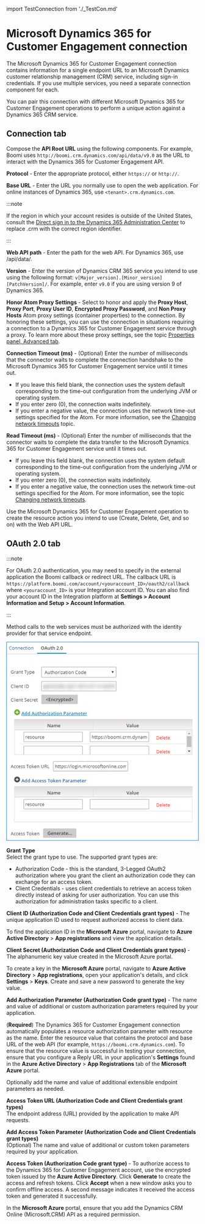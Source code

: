 import TestConnection from './_TestCon.md'

# Microsoft Dynamics 365 for Customer Engagement connection 

<head>
  <meta name="guidename" content="Integration"/>
  <meta name="context" content="GUID-70b4dc9d-d503-4c75-8eaf-403e08c1e91b"/>
</head>


The Microsoft Dynamics 365 for Customer Engagement connection contains information for a single endpoint URL to an Microsoft Dynamics customer relationship management (CRM) service, including sign-in credentials. If you use multiple services, you need a separate connection component for each.

You can pair this connection with different Microsoft Dynamics 365 for Customer Engagement operations to perform a unique action against a Dynamics 365 CRM service.

## Connection tab 

Compose the **API Root URL** using the following components. For example, Boomi uses `http://boomi.crm.dynamics.com/api/data/v9.0` as the URL to interact with the Dynamics 365 for Customer Engagement API.



**Protocol** - 
 Enter the appropriate protocol, either `https://` or `http://`.

**Base URL** - 
  Enter the URL you normally use to open the web application. For online instances of Dynamics 365, use `<tenant>.crm.dynamics.com`.

:::note

If the region in which your account resides is outside of the United States, consult the [Direct sign in to the Dynamics 365 Administration Center](https://docs.microsoft.com/en-us/dynamics365/customer-engagement/admin/sign-in-office-365-apps#direct-sign-in-to-the-dynamics-365-administration-center) to replace .crm with the correct region identifier.

:::

**Web API path** - 
  Enter the path for the web API. For Dynamics 365, use /api/data/.

**Version** - 
 Enter the version of Dynamics CRM 365 service you intend to use using the following format: `v[Major_version].[Minor_version][PatchVersion]/`. For example, enter `v9.0` if you are using version 9 of Dynamics 365.

**Honor Atom Proxy Settings** - 
 Select to honor and apply the **Proxy Host**, **Proxy Port**, **Proxy User ID**, **Encrypted Proxy Password**, and **Non Proxy Hosts** Atom proxy settings \(container properties\) to the connection. By honoring these settings, you can use the connection in situations requiring a connection to a Dynamics 365 for Customer Engagement service through a proxy. To learn more about these proxy settings, see the topic [Properties panel, Advanced tab](../Integration%20management/r-atm-Properties_panel_Advanced_tab_c39737e8-1b16-4fdd-b414-152694364c14.md).

**Connection Timeout \(ms\)** - 
  \(Optional\) Enter the number of milliseconds that the connector waits to complete the connection handshake to the Microsoft Dynamics 365 for Customer Engagement service until it times out.

-   If you leave this field blank, the connection uses the system default corresponding to the time-out configuration from the underlying JVM or operating system.
 -   If you enter zero \(0\), the connection waits indefinitely.
 -   If you enter a negative value, the connection uses the network time-out settings specified for the Atom. For more information, see the [Changing network timeouts](../Integration%20management/t-atm-Changing_network_timeouts_be7b06eb-0788-48dc-a086-f95c9457a89d.md) topic.

**Read Timeout \(ms\)** - 
 \(Optional\) Enter the number of milliseconds that the connector waits to complete the data transfer to the Microsoft Dynamics 365 for Customer Engagement service until it times out.

 -   If you leave this field blank, the connection uses the system default corresponding to the time-out configuration from the underlying JVM or operating system.
 -   If you enter zero \(0\), the connection waits indefinitely.
-   If you enter a negative value, the connection uses the network time-out settings specified for the Atom. For more information, see the topic [Changing network timeouts](../Integration%20management/t-atm-Changing_network_timeouts_be7b06eb-0788-48dc-a086-f95c9457a89d.md).

Use the Microsoft Dynamics 365 for Customer Engagement operation to create the resource action you intend to use \(Create, Delete, Get, and so on\) with the Web API URL.

## OAuth 2.0 tab

:::note

For OAuth 2.0 authentication, you may need to specify in the external application the Boomi callback or redirect URL. The callback URL is `https://platform.boomi.com/account/<youraccount_ID>/oauth2/callback` where `<youraccount_ID>` is your Integration account ID. You can also find your account ID in the Integration platform at **Settings > Account Information and Setup > Account Information**.

::: 

Method calls to the web services must be authorized with the identity provider for that service endpoint.

![build-db-Dynamics-365-CE-connection-OAuth2](../Images/build-db-Dynamics-365-CE-connection-OAuth2_0-tab.jpg)



**Grant Type**   
 Select the grant type to use. The supported grant types are:

 -   Authorization Code - this is the standard, 3-Legged OAuth2 authorization where you grant the client an authorization code they can exchange for an access token.
 -   Client Credentials - uses client credentials to retrieve an access token directly instead of asking for user authorization. You can use this authorization for administration tasks specific to a client.

**Client ID \(Authorization Code and Client Credentials grant types\)** - 
 The unique application ID used to request authorized access to client data.

To find the application ID in the **Microsoft Azure** portal, navigate to **Azure Active Directory** \> **App registrations** and view the application details.

**Client Secret \(Authorization Code and Client Credentials grant types\)** - 
 The alphanumeric key value created in the Microsoft Azure portal.

To create a key in the **Microsoft Azure** portal, navigate to **Azure Active Directory** \> **App registrations**, open your application's details, and click **Settings** \> **Keys**. Create and save a new password to generate the key value.

**Add Authorization Parameter \(Authorization Code grant type\)** - 
 The name and value of additional or custom authorization parameters required by your application.

\(**Required**\) The Dynamics 365 for Customer Engagement connection automatically populates a resource authorization parameter with resource as the name. Enter the resource value that contains the protocol and base URL of the web API \(for example, `https://boomi.crm.dynamics.com`\). To ensure that the resource value is successful in testing your connection, ensure that you configure a Reply URL in your application's **Settings** found in the **Azure Active Directory** \> **App Registrations** tab of the **Microsoft Azure** portal.

Optionally add the name and value of additional extensible endpoint parameters as needed.

**Access Token URL \(Authorization Code and Client Credentials grant types\)**   
  The endpoint address \(URL\) provided by the application to make API requests.

**Add Access Token Parameter \(Authorization Code and Client Credentials grant types\)**   
  \(Optional\) The name and value of additional or custom token parameters required by your application.

**Access Token \(Authorization Code grant type\)** - 
 To authorize access to the Dynamics 365 for Customer Engagement account, use the encrypted token issued by the **Azure Active Directory**. Click **Generate** to create the access and refresh tokens. Click **Accept** when a new window asks you to confirm offline access. A second message indicates it received the access token and generated it successfully.

In the **Microsoft Azure** portal, ensure that you add the Dynamics CRM Online \(Microsoft.CRM\) API as a required permission.

<TestConnection />